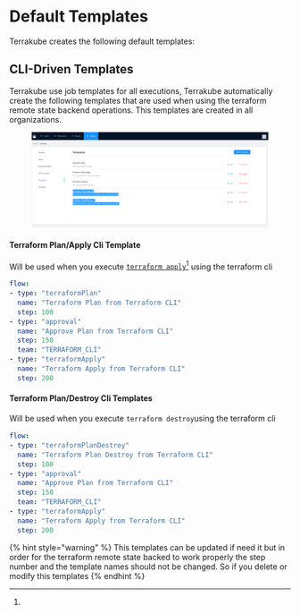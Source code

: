 # Default Templates

Terrakube creates the following default templates:

## CLI-Driven Templates

Terrakube use job templates for all executions, Terrakube automatically create the following templates that are used when using the terraform remote state backend operations. This templates are created in all organizations.&#x20;

<figure><img src="../../../.gitbook/assets/image (177).png" alt=""><figcaption></figcaption></figure>

#### Terraform Plan/Apply Cli Template

Will be used when you execute [`terraform apply`](#user-content-fn-1)[^1] using the terraform cli

```yaml
flow:
- type: "terraformPlan"
  name: "Terraform Plan from Terraform CLI"
  step: 100
- type: "approval"
  name: "Approve Plan from Terraform CLI"
  step: 150
  team: "TERRAFORM_CLI"
- type: "terraformApply"
  name: "Terraform Apply from Terraform CLI"
  step: 200
```

#### Terraform Plan/Destroy Cli Templates

Will be used when you execute `terraform destroy`using the terraform cli

```yaml
flow:
- type: "terraformPlanDestroy"
  name: "Terraform Plan Destroy from Terraform CLI"
  step: 100
- type: "approval"
  name: "Approve Plan from Terraform CLI"
  step: 150
  team: "TERRAFORM_CLI"
- type: "terraformApply"
  name: "Terraform Apply from Terraform CLI"
  step: 200

```

{% hint style="warning" %}
This templates can be updated if need it but in order for the terraform remote state backed to work properly the step number and the template names should not be changed. So if you delete or modify this templates
{% endhint %}

[^1]: 

